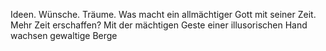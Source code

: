 Ideen. Wünsche. Träume. Was macht ein allmächtiger Gott mit seiner Zeit. Mehr Zeit erschaffen? Mit der mächtigen Geste einer illusorischen Hand wachsen gewaltige Berge